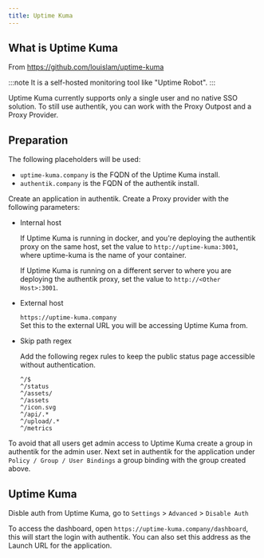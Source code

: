 ```yaml
---
title: Uptime Kuma
---
```


## What is Uptime Kuma

From https://github.com/louislam/uptime-kuma

:::note
It is a self-hosted monitoring tool like "Uptime Robot".
:::

Uptime Kuma currently supports only a single user and no native SSO solution. To still use authentik, you can work with the Proxy Outpost and a Proxy Provider.

## Preparation

The following placeholders will be used:

- `uptime-kuma.company` is the FQDN of the Uptime Kuma install.
- `authentik.company` is the FQDN of the authentik install.

Create an application in authentik. Create a Proxy provider with the following parameters:

- Internal host

  If Uptime Kuma is running in docker, and you're deploying the authentik proxy on the same host, set the value to `http://uptime-kuma:3001`, where uptime-kuma is the name of your container.
  
  If Uptime Kuma is running on a different server to where you are deploying the authentik proxy, set the value to `http://<Other Host>:3001`.

- External host

  `https://uptime-kuma.company`  
  Set this to the external URL you will be accessing Uptime Kuma from.

- Skip path regex

  Add the following regex rules to keep the public status page accessible without authentication.
  ```
  ^/$
  ^/status
  ^/assets/
  ^/assets
  ^/icon.svg
  ^/api/.*
  ^/upload/.*
  ^/metrics
  ```

To avoid that all users get admin access to Uptime Kuma create a group in authentik for the admin user. Next set in authentik for the application under `Policy / Group / User Bindings` a group binding with the group created above.

## Uptime Kuma

Disble auth from Uptime Kuma, go to `Settings` > `Advanced` > `Disable Auth`

To access the dashboard, open `https://uptime-kuma.company/dashboard`, this will start the login with authentik. You can also set this address as the Launch URL for the application.